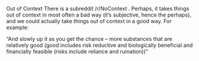 Out of Context
There is a subreddit /r/NoContext . Perhaps, it takes things out of context in most often a bad way (it’s subjective, hence the perhaps), and we could actually take things out of context in a good way. For example:

“And slowly up it as you get the chance – more substances that are relatively good (good includes risk reductive and biologically beneficial and financially feasible (risks include reliance and ruination))”